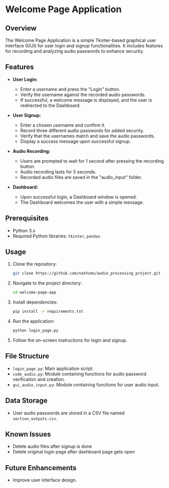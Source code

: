 # Welcome Page Application

## Overview

The Welcome Page Application is a simple Tkinter-based graphical user interface (GUI) for user login and signup functionalities. It includes features for recording and analyzing audio passwords to enhance security.

## Features

- **User Login:**
  - Enter a username and press the "Login" button.
  - Verify the username against the recorded audio passwords.
  - If successful, a welcome message is displayed, and the user is redirected to the Dashboard.

- **User Signup:**
  - Enter a chosen username and confirm it.
  - Record three different audio passwords for added security.
  - Verify that the usernames match and save the audio passwords.
  - Display a success message upon successful signup.

- **Audio Recording:**
  - Users are prompted to wait for 1 second after pressing the recording button.
  - Audio recording lasts for 5 seconds.
  - Recorded audio files are saved in the "audio_input" folder.

- **Dashboard:**
  - Upon successful login, a Dashboard window is opened.
  - The Dashboard welcomes the user with a simple message.

## Prerequisites

- Python 3.x
- Required Python libraries: `tkinter`, `pandas`

## Usage

1. Clone the repository:

   ```bash
   git clone https://github.com/nathsmo/audio_processing_project.git
   ```

2. Navigate to the project directory:

   ```bash
   cd welcome-page-app
   ```

3. Install dependencies:

   ```bash
   pip install -r requirements.txt
   ```

4. Run the application:

   ```bash
   python login_page.py
   ```

5. Follow the on-screen instructions for login and signup.

## File Structure

- `login_page.py`: Main application script.
- `code_audio.py`: Module containing functions for audio password verification and creation.
- `gui_audio_input.py`: Module containing functions for user audio input.

## Data Storage

- User audio passwords are stored in a CSV file named `section_outputs.csv`.

## Known Issues

- Delete audio files after signup is done
- Delete original login page after dashboard page gets open

## Future Enhancements

- Improve user interface design.
